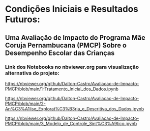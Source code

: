 # Condições Iniciais e Resultados Futuros:

## Uma Avaliação de Impacto do Programa Mãe Coruja Pernambucana (PMCP) Sobre o Desempenho Escolar das Crianças

### Link dos Notebooks no nbviewer.org para visualização alternativa do projeto:

https://nbviewer.org/github/Dalton-Castro/Avaliacao-de-Impacto-PMCP/blob/main/1-Tratamento_Inicial_dos_Dados.ipynb

https://nbviewer.org/github/Dalton-Castro/Avaliacao-de-Impacto-PMCP/blob/main/2-An%C3%A1lise_Explorat%C3%B3ria_e_Descritiva_dos_Dados.ipynb

https://nbviewer.org/github/Dalton-Castro/Avaliacao-de-Impacto-PMCP/blob/main/3_Modelo_de_Controle_Sint%C3%A9tico.ipynb
